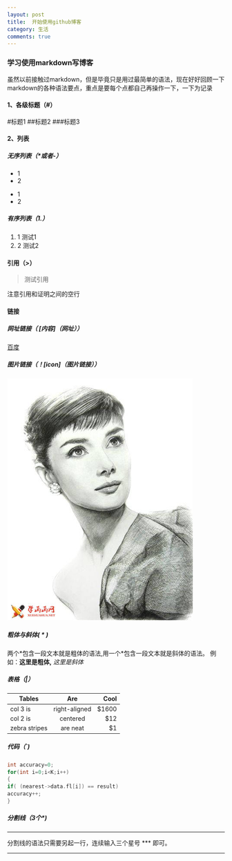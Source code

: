 ```yaml
---
layout: post
title:  开始使用github博客
category: 生活
comments: true
---
```

### 学习使用markdown写博客
虽然以前接触过markdown，但是毕竟只是用过最简单的语法，现在好好回顾一下markdown的各种语法要点，重点是要每个点都自己再操作一下，一下为记录

#### 1、各级标题（#）
#标题1
##标题2
###标题3

#### 2、列表
##### 无序列表（*或者-）
* 1
* 2
- 1
- 2

##### 有序列表（1.）
1. 1 测试1
2. 2 测试2

#### 引用（>）
> 测试引用

注意引用和证明之间的空行

#### 链接

##### 网址链接（ [内容]（网址））
[百度](http:\\www.baidu.com)

##### 图片链接（！[icon]（图片链接））
![icon](/images/test.jpg)

##### 粗体与斜体( * )
两个\*包含一段文本就是粗体的语法,用一个\*包含一段文本就是斜体的语法。
例如：**这里是粗体,** *这里是斜体*

##### 表格（|）
| Tables        | Are           | Cool  |
| ------------- |:-------------:| -----:|
| col 3 is      | right-aligned | $1600 |
| col 2 is      | centered      |   $12 |
| zebra stripes | are neat      |    $1 |

##### 代码（`)
```c
int accuracy=0;
for(int i=0;i<K;i++)
{
if( (nearest->data.fl[i]) == result)
accuracy++;
}
```

##### 分割线（3个*)
***
分割线的语法只需要另起一行，连续输入三个星号 *** 即可。
***
